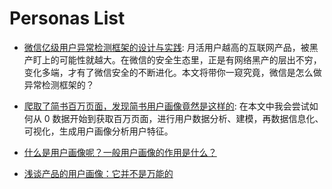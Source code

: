 # Personas List

- [微信亿级用户异常检测框架的设计与实践](http://mp.weixin.qq.com/s/nXYrUgEhaCo4patd1YovOw): 月活用户越高的互联网产品，被黑产盯上的可能性就越大。在微信的安全生态里，正是有网络黑产的层出不穷，变化多端，才有了微信安全的不断进化。本文将带你一窥究竟，微信是怎么做异常检测框架的？

- [爬取了简书百万页面，发现简书用户画像竟然是这样的](http://www.niaogebiji.com/article-15852-1.html): 在本文中我会尝试如何从 0 数据开始到获取百万页面，进行用户数据分析、建模，再数据信息化、可视化，生成用户画像分析用户特征。

- [什么是用户画像呢？一般用户画像的作用是什么？](http://www.zhihu.com/question/19853605)

- [浅谈产品的用户画像：它并不是万能的](http://www.tuicool.com/articles/73Ujq22)
